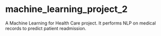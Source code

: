 # machine_learning_project_2
A Machine Learning for Health Care project. It performs NLP on medical records to predict patient readmission.
